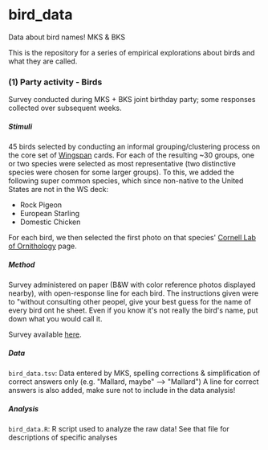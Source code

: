# bird_data
Data about bird names!
MKS & BKS

This is the repository for a series of empirical explorations about birds and what they are called. 

### (1) Party activity - Birds

Survey conducted during MKS + BKS joint birthday party; some responses collected over subsequent weeks.

##### Stimuli 

45 birds selected by conducting an informal grouping/clustering process on the core set of [Wingspan](https://stonemaiergames.com/games/wingspan/) cards. For each of the resulting ~30 groups, one or two species were selected as most representative (two distinctive species were chosen for some larger groups).  To this, we added the following super common species, which since non-native to the United States are not in the WS deck:

* Rock Pigeon
* European Starling
* Domestic Chicken

For each bird, we then selected the first photo on that species' [Cornell Lab of Ornithology](https://www.birds.cornell.edu/) page.

##### Method

Survey administered on paper (B&W with color reference photos displayed nearby), with open-response line for each bird.  The instructions given were to "without consulting other peopel, give your best guess for the name of every bird ont he sheet. Even if you know it's not really the bird's name, put down what you would call it.

Survey available [here](https://docs.google.com/document/d/1K_GfLpS-JbVSd9DlX0YtBkTXxo-8M8PKtRsBUlxttTg/edit).

##### Data

`bird_data.tsv`: Data entered by MKS, spelling corrections & simplification of correct answers only (e.g. "Mallard,  maybe" --> "Mallard")
A line for correct answers is also added, make sure not to include in the data analysis!

##### Analysis

`bird_data.R`: R script used to analyze the raw data! See that file for descriptions of specific analyses


